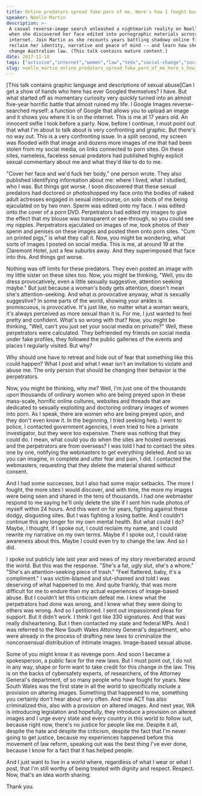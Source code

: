 ```yaml
---
title: Online predators spread fake porn of me. Here's how I fought back
speaker: Noelle Martin
description: >-
 A casual reverse-image search unleashed a nightmarish reality on Noelle Martin
 when she discovered her face edited into pornographic materials across the
 internet. Join Martin as she recounts years battling shadowy online figures to
 reclaim her identity, narrative and peace of mind -- and learn how she helped
 change Australian law. (This talk contains mature content.)
date: 2017-11-10
tags: ["activism","internet","women","law","tedx","social-change","social-media"]
slug: noelle_martin_online_predators_spread_fake_porn_of_me_here_s_how_i_fought_back
---
```


[This talk contains graphic language and descriptions of sexual abuse]Can I get a show of
hands who here has ever Googled themselves? I have. But what started off as momentary
curiosity very quickly turned into an almost five-year horrific battle that almost ruined
my life. I Google Images reverse-searched myself: a function of Google that allows you to
upload an image and it shows you where it is on the internet. This is me at 17 years old.
An innocent selfie I took before a party. Now, before I continue, I must point out that
what I'm about to talk about is very confronting and graphic. But there's no way out. This
is a very confronting issue. In a split second, my screen was flooded with that image and
dozens more images of me that had been stolen from my social media, on links connected to
porn sites. On these sites, nameless, faceless sexual predators had published highly
explicit sexual commentary about me and what they'd like to do to me.

"Cover her face and we'd fuck her body," one person wrote. They also published identifying
information about me: where I lived, what I studied, who I was. But things got worse. I
soon discovered that these sexual predators had doctored or photoshopped my face onto the
bodies of naked adult actresses engaged in sexual intercourse, on solo shots of me being
ejaculated on by two men. Sperm was edited onto my face. I was edited onto the cover of a
porn DVD. Perpetrators had edited my images to give the effect that my blouse was
transparent or see-through, so you could see my nipples. Perpetrators ejaculated on images
of me, took photos of their sperm and penises on these images and posted them onto porn
sites. "Cum on printed pigs," is what they call it. Now, you might be wondering, what sorts
of images I posted on social media. This is me, at around 19 at the Claremont Hotel, just
a few suburbs away. And they superimposed that face into this. And things got
worse.

Nothing was off limits for these predators. They even posted an image with my little
sister on these sites too. Now, you might be thinking, "Well, you do dress provocatively,
even a little sexually suggestive, attention seeking maybe." But just because a woman's
body gets attention, doesn't mean she's attention-seeking. And what is provocative anyway,
what is sexually suggestive? In some parts of the world, showing your ankles is
promiscuous, is provocative. It's just like, no matter what a woman wears, it's always
perceived as more sexual than it is. For me, I just wanted to feel pretty and confident.
What's so wrong with that? Now, you might be thinking, "Well, can't you just set your
social media on private?" Well, these perpetrators were calculated. They befriended my
friends on social media under fake profiles, they followed the public galleries of the
events and places I regularly visited. But why?

Why should one have to retreat and hide out of fear that something like this could happen?
What I post and what I wear isn't an invitation to violate and abuse me. The only person
that should be changing their behavior is the perpetrators.

Now, you might be thinking, why me? Well, I'm just one of the thousands upon thousands of
ordinary women who are being preyed upon in these mass-scale, horrific online cultures,
websites and threads that are dedicated to sexually exploiting and doctoring ordinary
images of women into porn. As I speak, there are women who are being preyed upon, and they
don't even know it. In the beginning, I tried seeking help. I went to police, I contacted
government agencies, I even tried to hire a private investigator, but they were too
expensive. There was nothing that they could do. I mean, what could you do when the sites
are hosted overseas and the perpetrators are from overseas? I was told I had to contact
the sites one by one, notifying the webmasters to get everything deleted. And so as you
can imagine, in complete and utter fear and pain, I did. I contacted the webmasters,
requesting that they delete the material shared without consent.

And I had some successes, but I also had some major setbacks. The more I fought, the more
sites I would discover, and with time, the more my images were being seen and shared in
the tens of thousands. I had one webmaster respond to me saying he'll only delete the site
if I sent him nude photos of myself within 24 hours. And this went on for years, fighting
against these dodgy, disgusting sites. But I was fighting a losing battle. And I couldn't
continue this any longer for my own mental health. But what could I do? Maybe, I thought,
if I spoke out, I could reclaim my name, and I could rewrite my narrative on my own terms.
Maybe if I spoke out, I could raise awareness about this. Maybe I could even try to change
the law. And so I did.

I spoke out publicly late last year and news of my story reverberated around the world.
But this was the response. "She's a fat, ugly slut, she's a whore." "She's an
attention-seeking piece of trash." "Feel flattered, baby, it's a compliment." I was
victim-blamed and slut-shamed and told I was deserving of what happened to me. And quite
frankly, that was more difficult for me to endure than my actual experiences of
image-based abuse. But I couldn’t let this criticism defeat me. I knew what the
perpetrators had done was wrong, and I knew what they were doing to others was wrong. And
so I petitioned. I sent out impassioned pleas for support. But it didn't work. I think I
got like 330 signatures. And that was really disheartening. But I then contacted my state
and federal MPs. And I was referred to the New South Wales Attorney General's department,
who were already in the process of drafting new laws to criminalize the nonconsensual
distribution of intimate images. Image-based sexual abuse.

Some of you might know it as revenge porn. And soon I became a spokesperson, a public face
for the new laws. But I must point out, I do not in any way, shape or form want to take
credit for this change in the law. This is on the backs of cybersafety experts, of
researchers, of the Attorney General's department, of so many people who have fought for
years. New South Wales was the first state in all the world to specifically include a
provision on altering images. Something that happened to me, something you certainly don't
hear about very often. And now ACT has also criminalized this, also with a provision on
altered images. And next year, WA is introducing legislation and hopefully, they introduce
a provision on altered images and I urge every state and every country in this world to
follow suit, because right now, there's no justice for people like me. Despite it all,
despite the hate and despite the criticism, despite the fact that I'm never going to get
justice, because my experiences happened before this movement of law reform, speaking out
was the best thing I've ever done, because I know for a fact that it has helped
people.

And I just want to live in a world where, regardless of what I wear or what I post, that
I'm still worthy of being treated with dignity and respect. Respect. Now, that's an idea
worth sharing.

Thank you.

<!--
ad_duration=3.33
comment_count=30
event="TEDxPerth"
external_duration=0
external_start_time=0
has_talk_citation=1
intro_duration=11.82
is_subtitle_required="False"
is_talk_featured="True"
language="en"
language_swap="False"
native_language="en"
number_of_related_talks=6
number_of_speakers=1
number_of_subtitled_videos=10
number_of_tags=7
number_of_talk_download_languages=11
number_of_talk_more_resources=0
number_of_talk_recommendations=0
number_of_talks_take_actions=0
post_ad_duration=0.83
published_timestamp="2020-02-13 16:13:19"
recording_date="2017-11-10"
speaker_description="Activist"
speaker_is_published=1
speaker_name="Noelle Martin"
talk_more_resources=[]
talk_name="Online predators spread fake porn of me. Here's how I fought back"
talks_tags=["activism","internet","women","law","tedx","social-change","social-media"]
talks_take_action=[]
url_photo_speaker="https://pe.tedcdn.com/images/ted/3c99dfd815444ecd01991165492648007a88420c_254x191.jpg"
url_photo_talk="https://s3.amazonaws.com/talkstar-photos/uploads/261dc95d-b90e-4646-bb10-b636d905b0e5/NoelleMartin_2017X-embed.jpg"
url_webpage="https://www.ted.com/talks/noelle_martin_online_predators_spread_fake_porn_of_me_here_s_how_i_fought_back"
video_type_name="TED Stage Talk"
-->